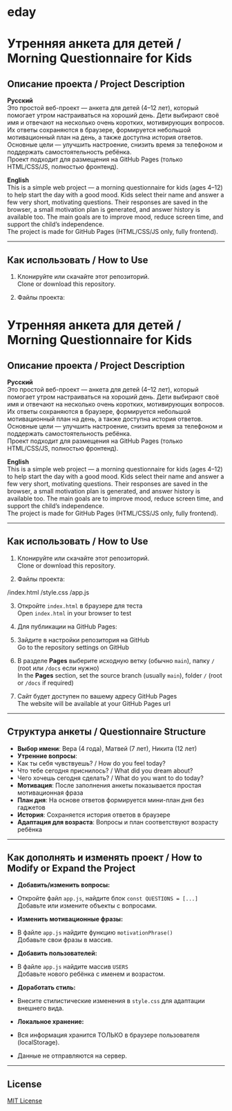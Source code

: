 # eday
# Утренняя анкета для детей / Morning Questionnaire for Kids

## Описание проекта / Project Description

**Русский**  
Это простой веб-проект — анкета для детей (4–12 лет), который помогает утром настраиваться на хороший день. Дети выбирают своё имя и отвечают на несколько очень коротких, мотивирующих вопросов. Их ответы сохраняются в браузере, формируется небольшой мотивационный план на день, а также доступна история ответов. Основные цели — улучшить настроение, снизить время за телефоном и поддержать самостоятельность ребёнка.  
Проект подходит для размещения на GitHub Pages (только HTML/CSS/JS, полностью фронтенд).

**English**  
This is a simple web project — a morning questionnaire for kids (ages 4–12) to help start the day with a good mood. Kids select their name and answer a few very short, motivating questions. Their responses are saved in the browser, a small motivation plan is generated, and answer history is available too. The main goals are to improve mood, reduce screen time, and support the child’s independence.  
The project is made for GitHub Pages (HTML/CSS/JS only, fully frontend).

---

## Как использовать / How to Use

1. Клонируйте или скачайте этот репозиторий.  
   Clone or download this repository.

2. Файлы проекта:

# Утренняя анкета для детей / Morning Questionnaire for Kids

## Описание проекта / Project Description

**Русский**  
Это простой веб-проект — анкета для детей (4–12 лет), который помогает утром настраиваться на хороший день. Дети выбирают своё имя и отвечают на несколько очень коротких, мотивирующих вопросов. Их ответы сохраняются в браузере, формируется небольшой мотивационный план на день, а также доступна история ответов. Основные цели — улучшить настроение, снизить время за телефоном и поддержать самостоятельность ребёнка.  
Проект подходит для размещения на GitHub Pages (только HTML/CSS/JS, полностью фронтенд).

**English**  
This is a simple web project — a morning questionnaire for kids (ages 4–12) to help start the day with a good mood. Kids select their name and answer a few very short, motivating questions. Their responses are saved in the browser, a small motivation plan is generated, and answer history is available too. The main goals are to improve mood, reduce screen time, and support the child’s independence.  
The project is made for GitHub Pages (HTML/CSS/JS only, fully frontend).

---

## Как использовать / How to Use

1. Клонируйте или скачайте этот репозиторий.  
   Clone or download this repository.

2. Файлы проекта:

/index.html
/style.css
/app.js


3. Откройте `index.html` в браузере для теста  
Open `index.html` in your browser to test

4. Для публикации на GitHub Pages:
1. Зайдите в настройки репозитория на GitHub  
   Go to the repository settings on GitHub  
2. В разделе **Pages** выберите исходную ветку (обычно `main`), папку `/` (root или `/docs` если нужно)  
   In the **Pages** section, set the source branch (usually `main`), folder `/` (root or `/docs` if required)  
3. Сайт будет доступен по вашему адресу GitHub Pages  
   The website will be available at your GitHub Pages url

---

## Структура анкеты / Questionnaire Structure

- **Выбор имени**: Вера (4 года), Матвей (7 лет), Никита (12 лет)
- **Утренние вопросы**:  
- Как ты себя чувствуешь? / How do you feel today?  
- Что тебе сегодня приснилось? / What did you dream about?  
- Чего хочешь сегодня сделать? / What do you want to do today?
- **Мотивация**: После заполнения анкеты показывается простая мотивационная фраза
- **План дня**: На основе ответов формируется мини-план дня без гаджетов
- **История**: Сохраняется история ответов в браузере
- **Адаптация для возраста**: Вопросы и план соответствуют возрасту ребёнка

---

## Как дополнять и изменять проект / How to Modify or Expand the Project

- **Добавить/изменить вопросы:**  
- Откройте файл `app.js`, найдите блок `const QUESTIONS = [...]`  
 Добавьте или измените объекты с вопросами.

- **Изменить мотивационные фразы:**  
- В файле `app.js` найдите функцию `motivationPhrase()`  
 Добавьте свои фразы в массив.

- **Добавить пользователей:**  
- В файле `app.js` найдите массив `USERS`  
 Добавьте нового ребёнка с именем и возрастом.

- **Доработать стиль:**  
- Внесите стилистические изменения в `style.css` для адаптации внешнего вида.

- **Локальное хранение:**  
- Вся информация хранится ТОЛЬКО в браузере пользователя (localStorage).
- Данные не отправляются на сервер.

---

## License

[MIT License](LICENSE)
